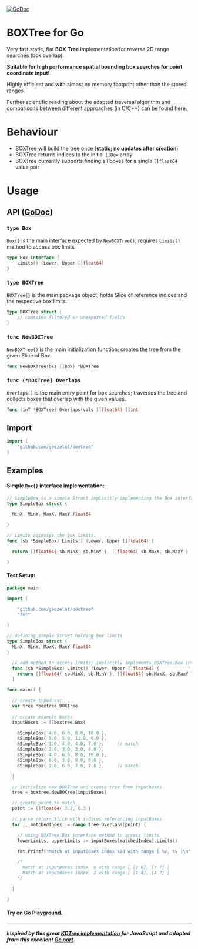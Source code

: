 [![GoDoc](https://godoc.org/github.com/geozelot/boxtree?status.svg)](https://godoc.org/github.com/geozelot/boxtree)

# BOXTree for Go

Very fast static, flat **BOX** **Tree** implementation for reverse 2D range searches (box overlap).

**Suitable for high performance spatial bounding box searches for point coordinate input!**

Highly efficient and with almost no memory footprint other than the stored ranges.

Further scientific reading about the adapted traversal algorithm and comparisons between different approaches (in C/C++) can be found [here](https://github.com/lh3/cgranges).


# Behaviour

* BOXTree will build the tree once (**static; no updates after creation**)
* BOXTree returns indices to the initial `[]Box` array
* BOXTree currently supports finding all boxes for a single `[]float64` value pair

# Usage

## API ([GoDoc](https://godoc.org/github.com/geozelot/boxtree))

### `type Box`

`Box{}` is the main interface expected by `NewBOXTree()`; requires `Limits()` method to access box limits.

```go
type Box interface {
    Limits() (Lower, Upper []float64)
}
```

### `type BOXTree`

`BOXTree{}` is the main package object; holds Slice of reference indices and the respective box limits.

```go
type BOXTree struct {
    // contains filtered or unexported fields
}
```

### `func NewBOXTree`

`NewBOXTree()` is the main initialization function; creates the tree from the given Slice of Box.

```go
func NewBOXTree(bxs []Box) *BOXTree
```

### `func (*BOXTree) Overlaps`

`Overlaps()` is the main entry point for box searches; traverses the tree and collects boxes that overlap with the given values.

```go
func (inT *BOXTree) Overlaps(vals []float64) []int
```

## Import
```go
import (
    "github.com/geozelot/boxtree"
)
```

## Examples

#### Simple `Box{}` interface implementation:

```go
// SimpleBox is a simple Struct implicitly implementing the Box interface.
type SimpleBox struct {

  MinX, MinY, MaxX, MaxY float64

}

// Limits accesses the box limits.
func (sb *SimpleBox) Limits() (Lower, Upper []float64) {

  return []float64{ sb.MinX, sb.MinY }, []float64{ sb.MaxX, sb.MaxY }

}
```

#### Test Setup:

```go
package main

import (

    "github.com/geozelot/boxtree"
    "fmt"

)

// defining simple Struct holding box limits
type SimpleBox struct {
  MinX, MinY, MaxX, MaxY float64
}

  // add method to access limits; implicitly implements BOXTree.Box interface
  func (sb *SimpleBox) Limits() (Lower, Upper []float64) {
    return []float64{ sb.MinX, sb.MinY }, []float64{ sb.MaxX, sb.MaxY }
  }

func main() {

  // create typed var
  var tree *boxtree.BOXTree
  
  // create example boxes
  inputBoxes := []boxtree.Box{

    &SimpleBox{ 4.0, 6.0, 8.0, 10.0 },
    &SimpleBox{ 5.0, 5.0, 11.0, 9.0 },
    &SimpleBox{ 1.0, 4.0, 4.0, 7.0 },     // match
    &SimpleBox{ 2.0, 3.0, 3.0, 4.0 },
    &SimpleBox{ 4.0, 6.0, 8.0, 10.0 },
    &SimpleBox{ 6.0, 3.0, 8.0, 8.0 },
    &SimpleBox{ 2.0, 6.0, 7.0, 7.0 },     // match

  }

  // initialize new BOXTree and create tree from inputBoxes
  tree = boxtree.NewBOXree(inputBoxes)

  // create point to match
  point := []float64{ 3.2, 6.3 }

  // parse return Slice with indices referencing inputBoxes
  for _, matchedIndex := range tree.Overlaps(point) {

    // using BOXTree.Box interface method to access limits
    lowerLimits, upperLimits := inputBoxes[matchedIndex].Limits()

    fmt.Printf("Match at inputBoxes index %2d with range [ %v, %v ]\n", matchedIndex, lowerLimits, upperLimits)

    /*
      Match at inputBoxes index  6 with range [ [2 6], [7 7] ]
      Match at inputBoxes index  2 with range [ [1 4], [4 7] ]
    */

  }

}
```

#### Try on [Go Playground](https://play.golang.org/p/LAQDUguAk1f).

____

##### Inspired by this great [KDTree implementation](https://github.com/mourner/kdbush) for JavaScript and adapted from this excellent [Go port](https://github.com/MadAppGang/kdbush).
